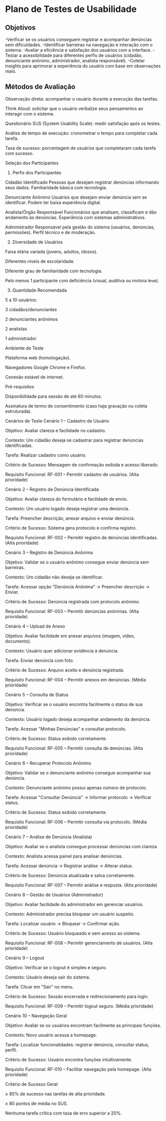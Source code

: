 # Plano de Testes de Usabilidade

## Objetivos

-Verificar se os usuários conseguem registrar e acompanhar denúncias sem dificuldades.
-Identificar barreiras na navegação e interação com o sistema.
-Avaliar a eficiência e satisfação dos usuários com a interface.
-Testar a acessibilidade para diferentes perfis de usuários (cidadão, denunciante anônimo, administrador, analista responsável).
-Coletar insights para aprimorar a experiência do usuário com base em observações reais.

## Métodos de Avaliação

Observação direta: acompanhar o usuário durante a execução das tarefas.

Think Aloud: solicitar que o usuário verbalize seus pensamentos ao interagir com o sistema.

Questionário SUS (System Usability Scale): medir satisfação após os testes.

Análise de tempo de execução: cronometrar o tempo para completar cada tarefa.

Taxa de sucesso: porcentagem de usuários que completaram cada tarefa com sucesso.

Seleção dos Participantes
1. Perfis dos Participantes

Cidadão Identificado
Pessoas que desejam registrar denúncias informando seus dados.
Familiaridade básica com tecnologia.

Denunciante Anônimo
Usuários que desejam enviar denúncia sem se identificar.
Podem ter baixa experiência digital.

Analista/Órgão Responsável
Funcionários que analisam, classificam e dão andamento às denúncias.
Experiência com sistemas administrativos.

Administrador
Responsável pela gestão do sistema (usuários, denúncias, permissões).
Perfil técnico e de moderação.

2. Diversidade de Usuários

Faixa etária variada (jovens, adultos, idosos).

Diferentes níveis de escolaridade.

Diferente grau de familiaridade com tecnologia.

Pelo menos 1 participante com deficiência (visual, auditiva ou motora leve).

3. Quantidade Recomendada

5 a 10 usuários:

3 cidadãos/denunciantes

2 denunciantes anônimos

2 analistas

1 administrador

Ambiente de Teste

Plataforma web (homologação).

Navegadores Google Chrome e Firefox.

Conexão estável de internet.

Pré-requisitos

Disponibilidade para sessão de até 60 minutos.

Assinatura de termo de consentimento (caso haja gravação ou coleta estruturada).

Cenários de Teste
Cenário 1 – Cadastro de Usuário

Objetivo: Avaliar clareza e facilidade no cadastro.

Contexto: Um cidadão deseja se cadastrar para registrar denúncias identificadas.

Tarefa: Realizar cadastro como usuário.

Critério de Sucesso: Mensagem de confirmação exibida e acesso liberado.

Requisito Funcional: RF-001 – Permitir cadastro de usuários. (Alta prioridade)

Cenário 2 – Registro de Denúncia Identificada

Objetivo: Avaliar clareza do formulário e facilidade de envio.

Contexto: Um usuário logado deseja registrar uma denúncia.

Tarefa: Preencher descrição, anexar arquivo e enviar denúncia.

Critério de Sucesso: Sistema gera protocolo e confirma registro.

Requisito Funcional: RF-002 – Permitir registro de denúncias identificadas. (Alta prioridade)

Cenário 3 – Registro de Denúncia Anônima

Objetivo: Validar se o usuário anônimo consegue enviar denúncia sem barreiras.

Contexto: Um cidadão não deseja se identificar.

Tarefa: Acessar opção "Denúncia Anônima" → Preencher descrição → Enviar.

Critério de Sucesso: Denúncia registrada com protocolo anônimo.

Requisito Funcional: RF-003 – Permitir denúncias anônimas. (Alta prioridade)

Cenário 4 – Upload de Anexo

Objetivo: Avaliar facilidade em anexar arquivos (imagem, vídeo, documento).

Contexto: Usuário quer adicionar evidência à denúncia.

Tarefa: Enviar denúncia com foto.

Critério de Sucesso: Arquivo aceito e denúncia registrada.

Requisito Funcional: RF-004 – Permitir anexos em denúncias. (Média prioridade)

Cenário 5 – Consulta de Status

Objetivo: Verificar se o usuário encontra facilmente o status de sua denúncia.

Contexto: Usuário logado deseja acompanhar andamento da denúncia.

Tarefa: Acessar "Minhas Denúncias" e consultar protocolo.

Critério de Sucesso: Status exibido corretamente.

Requisito Funcional: RF-005 – Permitir consulta de denúncias. (Alta prioridade)

Cenário 6 – Recuperar Protocolo Anônimo

Objetivo: Validar se o denunciante anônimo consegue acompanhar sua denúncia.

Contexto: Denunciante anônimo possui apenas número de protocolo.

Tarefa: Acessar "Consultar Denúncia" → Informar protocolo → Verificar status.

Critério de Sucesso: Status exibido corretamente.

Requisito Funcional: RF-006 – Permitir consulta via protocolo. (Média prioridade)

Cenário 7 – Análise de Denúncia (Analista)

Objetivo: Avaliar se o analista consegue processar denúncias com clareza.

Contexto: Analista acessa painel para analisar denúncias.

Tarefa: Acessar denúncia → Registrar análise → Alterar status.

Critério de Sucesso: Denúncia atualizada e salva corretamente.

Requisito Funcional: RF-007 – Permitir análise e resposta. (Alta prioridade)

Cenário 8 – Gestão de Usuários (Administrador)

Objetivo: Avaliar facilidade do administrador em gerenciar usuários.

Contexto: Administrador precisa bloquear um usuário suspeito.

Tarefa: Localizar usuário → Bloquear → Confirmar ação.

Critério de Sucesso: Usuário bloqueado e sem acesso ao sistema.

Requisito Funcional: RF-008 – Permitir gerenciamento de usuários. (Alta prioridade)

Cenário 9 – Logout

Objetivo: Verificar se o logout é simples e seguro.

Contexto: Usuário deseja sair do sistema.

Tarefa: Clicar em "Sair" no menu.

Critério de Sucesso: Sessão encerrada e redirecionamento para login.

Requisito Funcional: RF-009 – Permitir logout seguro. (Média prioridade)

Cenário 10 – Navegação Geral

Objetivo: Avaliar se os usuários encontram facilmente as principais funções.

Contexto: Novo usuário acessa a homepage.

Tarefa: Localizar funcionalidades: registrar denúncia, consultar status, perfil.

Critério de Sucesso: Usuário encontra funções intuitivamente.

Requisito Funcional: RF-010 – Facilitar navegação pela homepage. (Alta prioridade)

Critério de Sucesso Geral

≥ 85% de sucesso nas tarefas de alta prioridade.

≥ 80 pontos de média no SUS.

Nenhuma tarefa crítica com taxa de erro superior a 20%.
